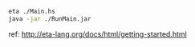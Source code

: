 
```sh
eta ./Main.hs
java -jar ./RunMain.jar
```

ref: http://eta-lang.org/docs/html/getting-started.html
